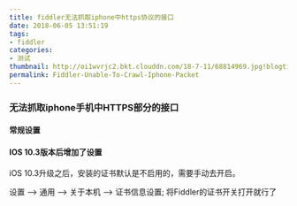 ```yaml
---
title: fiddler无法抓取iphone中https协议的接口
date: 2018-06-05 13:51:19
tags:
- fiddler
categories:
- 测试
thumbnail: http://oi1wvrjc2.bkt.clouddn.com/18-7-11/68814969.jpg!blogtitle
permalink: Fiddler-Unable-To-Crawl-Iphone-Packet
---
```



### 无法抓取iphone手机中HTTPS部分的接口

#### 常规设置


#### IOS 10.3版本后增加了设置

iOS 10.3升级之后，安装的证书默认是不启用的，需要手动去开启。

设置 –> 通用 –> 关于本机 –> 证书信息设置; 将Fiddler的证书开关打开就行了